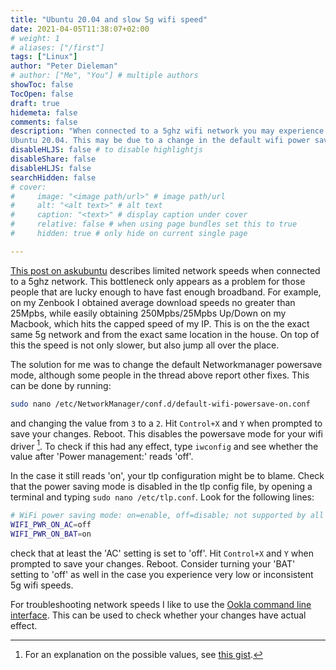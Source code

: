 ```yaml
---
title: "Ubuntu 20.04 and slow 5g wifi speed"
date: 2021-04-05T11:38:07+02:00
# weight: 1
# aliases: ["/first"]
tags: ["Linux"]
author: "Peter Dieleman"
# author: ["Me", "You"] # multiple authors
showToc: false
TocOpen: false
draft: true
hidemeta: false
comments: false
description: "When connected to a 5ghz wifi network you may experience slow network speeds under 
Ubuntu 20.04. This may be due to a change in the default wifi power saving mode in Ubuntu 20.04."
disableHLJS: false # to disable highlightjs
disableShare: false
disableHLJS: false
searchHidden: false
# cover:
#     image: "<image path/url>" # image path/url
#     alt: "<alt text>" # alt text
#     caption: "<text>" # display caption under cover
#     relative: false # when using page bundles set this to true
#     hidden: true # only hide on current single page

---
```


[This post on askubuntu](https://askubuntu.com/questions/1230525/ubuntu-20-04-network-performance-extremely-slow?newreg=c680273ce1dc4c26841ae12de89b0f7e)
describes limited network speeds when connected to a 5ghz network.
This bottleneck only appears as a problem for those people that are lucky enough to
have fast enough broadband.
For example, on my Zenbook I obtained average download speeds no greater than 25Mpbs,
while easily obtaining 250Mpbs/25Mpbs Up/Down on my Macbook,
which hits the capped speed of my IP.
This is on the the exact same 5g network and from the exact same location in the house.
On top of this the speed is not only slower, but also jump all over the place.

The solution for me was to change the default Networkmanager powersave mode,
although some people in the thread above report other fixes.
This can be done by running:

```bash
sudo nano /etc/NetworkManager/conf.d/default-wifi-powersave-on.conf
```

and changing the value from `3` to a `2`.
Hit `Control+X` and `Y` when prompted to save your changes. Reboot.
This disables the powersave mode for your wifi driver [^1].
To check if this had any effect,
type `iwconfig` and see whether the value after 'Power management:' reads 'off'.

In the case it still reads 'on', your tlp configuration might be to blame.
Check that the power saving mode is disabled in the tlp config file,
by opening a terminal and typing
`sudo nano /etc/tlp.conf`.
Look for the following lines:

```bash
# WiFi power saving mode: on=enable, off=disable; not supported by all adapters.
WIFI_PWR_ON_AC=off
WIFI_PWR_ON_BAT=on
```

check that at least the 'AC' setting is set to 'off'.
Hit `Control+X` and `Y` when prompted to save your changes.
Reboot.
Consider turning your 'BAT' setting to 'off' as well in the case you experience 
very low or inconsistent 5g wifi speeds.

For troubleshooting network speeds I like to use the
[Ookla command line interface](https://www.speedtest.net/apps/cli).
This can be used to check whether your changes have actual effect.

[^1]: For an explanation on the possible values, see
[this gist](https://gist.github.com/jcberthon/ea8cfe278998968ba7c5a95344bc8b55).